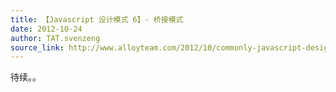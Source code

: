 ```yaml
---
title: 【Javascript 设计模式 6】- 桥接模式
date: 2012-10-24
author: TAT.svenzeng
source_link: http://www.alloyteam.com/2012/10/commonly-javascript-design-mode-bridge-mode/
---
```


<!-- {% raw %} - for jekyll -->

待续。。


<!-- {% endraw %} - for jekyll -->